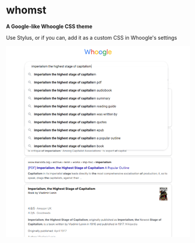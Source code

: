 # whomst

__A Google-like Whoogle CSS theme__

Use Stylus, or if you can, add it as a custom CSS in Whoogle's settings

![preview](preview.png)
